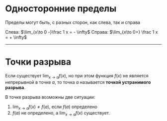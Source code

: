 # Односторонние пределы
Пределы могут быть, с разных сторон, как слева, так и справа

Слева: $\lim_{x\to 0 -}\frac 1 x = - \infty$
Справа: $\lim_{x\to 0+} \frac 1 x = + \infty$

------
# Точки разрыва
Если существует $\lim_{x \to a}f(x)$, но при этом функция $f(x)$ не является непрерывной в точке $a$, то точка $a$ называется **точкой устранимого разрыва**.

В точке разрыва возможны две ситуации:
1) $\lim_{x \to a}f(x) \neq f(a)$, если $f(a)$ определено
2) $f(a)$ не определено, а $\lim_{x \to a}f(x)$ существует.

